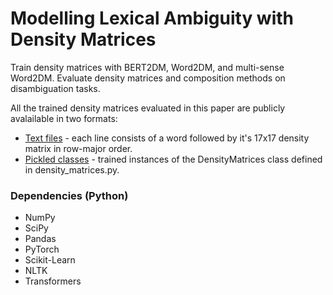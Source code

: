 # Modelling Lexical Ambiguity with Density Matrices

Train density matrices with BERT2DM, Word2DM, and multi-sense Word2DM. Evaluate density matrices and composition methods on disambiguation tasks.

All the trained density matrices evaluated in this paper are publicly avalailable in two formats:
* [Text files](https://drive.google.com/file/d/1-S2zblENDlnQ4tYRqbjp7bQy56JkLm6g/view?usp=sharing) - each line consists of a word followed by it's 17x17 density matrix in row-major order.
* [Pickled classes](https://drive.google.com/drive/folders/1_k6cxUSgAvvfXWPpkPz4huBK5C146lcc?usp=sharing) - trained instances of the DensityMatrices class defined in density_matrices.py.

### Dependencies (Python) ###

* NumPy
* SciPy
* Pandas
* PyTorch
* Scikit-Learn
* NLTK
* Transformers
